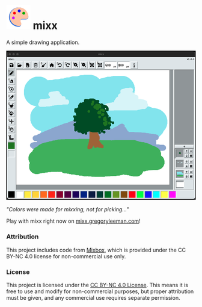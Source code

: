 # ![Mixx Icon](icons/icon_64x64.png) mixx

A simple drawing application.

![Screenhot of mixx](docs/screenshot.png)

*"Colors were made for mixxing, not for picking..."*

Play with mixx right now on [mixx.gregoryleeman.com](https://mixx.gregoryleeman.com)!

### Attribution

This project includes code from [Mixbox](https://github.com/scrtwpns/mixbox), which is provided under the CC BY-NC 4.0 license for non-commercial use only.

### License

This project is licensed under the [CC BY-NC 4.0 License](https://creativecommons.org/licenses/by-nc/4.0/). This means it is free to use and modify for non-commercial purposes, but proper attribution must be given, and any commercial use requires separate permission.

